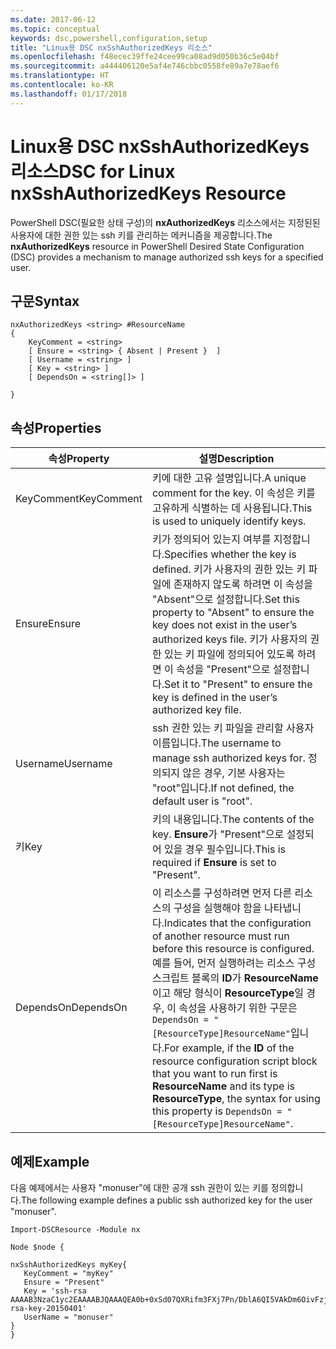 ```yaml
---
ms.date: 2017-06-12
ms.topic: conceptual
keywords: dsc,powershell,configuration,setup
title: "Linux용 DSC nxSshAuthorizedKeys 리소스"
ms.openlocfilehash: f48ecec39ffe24cee99ca08ad9d050b36c5e04bf
ms.sourcegitcommit: a444406120e5af4e746cbbc0558fe89a7e78aef6
ms.translationtype: HT
ms.contentlocale: ko-KR
ms.lasthandoff: 01/17/2018
---
```

# <a name="dsc-for-linux-nxsshauthorizedkeys-resource"></a><span data-ttu-id="80a98-103">Linux용 DSC nxSshAuthorizedKeys 리소스</span><span class="sxs-lookup"><span data-stu-id="80a98-103">DSC for Linux nxSshAuthorizedKeys Resource</span></span>

<span data-ttu-id="80a98-104">PowerShell DSC(필요한 상태 구성)의 **nxAuthorizedKeys** 리소스에서는 지정된된 사용자에 대한 권한 있는 ssh 키를 관리하는 메커니즘을 제공합니다.</span><span class="sxs-lookup"><span data-stu-id="80a98-104">The **nxAuthorizedKeys** resource in PowerShell Desired State Configuration (DSC) provides a mechanism to manage authorized ssh keys for a specified user.</span></span>

## <a name="syntax"></a><span data-ttu-id="80a98-105">구문</span><span class="sxs-lookup"><span data-stu-id="80a98-105">Syntax</span></span>

```
nxAuthorizedKeys <string> #ResourceName
{
    KeyComment = <string>
    [ Ensure = <string> { Absent | Present }  ]
    [ Username = <string> ]
    [ Key = <string> ]
    [ DependsOn = <string[]> ]

}
```

## <a name="properties"></a><span data-ttu-id="80a98-106">속성</span><span class="sxs-lookup"><span data-stu-id="80a98-106">Properties</span></span>

|  <span data-ttu-id="80a98-107">속성</span><span class="sxs-lookup"><span data-stu-id="80a98-107">Property</span></span> |  <span data-ttu-id="80a98-108">설명</span><span class="sxs-lookup"><span data-stu-id="80a98-108">Description</span></span> | 
|---|---|
| <span data-ttu-id="80a98-109">KeyComment</span><span class="sxs-lookup"><span data-stu-id="80a98-109">KeyComment</span></span>| <span data-ttu-id="80a98-110">키에 대한 고유 설명입니다.</span><span class="sxs-lookup"><span data-stu-id="80a98-110">A unique comment for the key.</span></span> <span data-ttu-id="80a98-111">이 속성은 키를 고유하게 식별하는 데 사용됩니다.</span><span class="sxs-lookup"><span data-stu-id="80a98-111">This is used to uniquely identify keys.</span></span>| 
| <span data-ttu-id="80a98-112">Ensure</span><span class="sxs-lookup"><span data-stu-id="80a98-112">Ensure</span></span>| <span data-ttu-id="80a98-113">키가 정의되어 있는지 여부를 지정합니다.</span><span class="sxs-lookup"><span data-stu-id="80a98-113">Specifies whether the key is defined.</span></span> <span data-ttu-id="80a98-114">키가 사용자의 권한 있는 키 파일에 존재하지 않도록 하려면 이 속성을 "Absent"으로 설정합니다.</span><span class="sxs-lookup"><span data-stu-id="80a98-114">Set this property to "Absent" to ensure the key does not exist in the user’s authorized keys file.</span></span> <span data-ttu-id="80a98-115">키가 사용자의 권한 있는 키 파일에 정의되어 있도록 하려면 이 속성을 "Present"으로 설정합니다.</span><span class="sxs-lookup"><span data-stu-id="80a98-115">Set it to "Present" to ensure the key is defined in the user’s authorized key file.</span></span>| 
| <span data-ttu-id="80a98-116">Username</span><span class="sxs-lookup"><span data-stu-id="80a98-116">Username</span></span>| <span data-ttu-id="80a98-117">ssh 권한 있는 키 파일을 관리할 사용자 이름입니다.</span><span class="sxs-lookup"><span data-stu-id="80a98-117">The username to manage ssh authorized keys for.</span></span> <span data-ttu-id="80a98-118">정의되지 않은 경우, 기본 사용자는 "root"입니다.</span><span class="sxs-lookup"><span data-stu-id="80a98-118">If not defined, the default user is "root".</span></span>| 
| <span data-ttu-id="80a98-119">키</span><span class="sxs-lookup"><span data-stu-id="80a98-119">Key</span></span>| <span data-ttu-id="80a98-120">키의 내용입니다.</span><span class="sxs-lookup"><span data-stu-id="80a98-120">The contents of the key.</span></span> <span data-ttu-id="80a98-121">**Ensure**가 "Present"으로 설정되어 있을 경우 필수입니다.</span><span class="sxs-lookup"><span data-stu-id="80a98-121">This is required if **Ensure** is set to "Present".</span></span>| 
| <span data-ttu-id="80a98-122">DependsOn</span><span class="sxs-lookup"><span data-stu-id="80a98-122">DependsOn</span></span> | <span data-ttu-id="80a98-123">이 리소스를 구성하려면 먼저 다른 리소스의 구성을 실행해야 함을 나타냅니다.</span><span class="sxs-lookup"><span data-stu-id="80a98-123">Indicates that the configuration of another resource must run before this resource is configured.</span></span> <span data-ttu-id="80a98-124">예를 들어, 먼저 실행하려는 리소스 구성 스크립트 블록의 **ID**가 **ResourceName**이고 해당 형식이 **ResourceType**일 경우, 이 속성을 사용하기 위한 구문은 `DependsOn = "[ResourceType]ResourceName"`입니다.</span><span class="sxs-lookup"><span data-stu-id="80a98-124">For example, if the **ID** of the resource configuration script block that you want to run first is **ResourceName** and its type is **ResourceType**, the syntax for using this property is `DependsOn = "[ResourceType]ResourceName"`.</span></span>| 

## <a name="example"></a><span data-ttu-id="80a98-125">예제</span><span class="sxs-lookup"><span data-stu-id="80a98-125">Example</span></span>

<span data-ttu-id="80a98-126">다음 예제에서는 사용자 "monuser"에 대한 공개 ssh 권한이 있는 키를 정의합니다.</span><span class="sxs-lookup"><span data-stu-id="80a98-126">The following example defines a public ssh authorized key for the user "monuser".</span></span>

```
Import-DSCResource -Module nx 

Node $node {

nxSshAuthorizedKeys myKey{
   KeyComment = "myKey"
   Ensure = "Present"
   Key = 'ssh-rsa AAAAB3NzaC1yc2EAAAABJQAAAQEA0b+0xSd07QXRifm3FXj7Pn/DblA6QI5VAkDm6OivFzj3U6qGD1VJ6AAxWPCyMl/qhtpRtxZJDu/TxD8AyZNgc8aN2CljN1hOMbBRvH2q5QPf/nCnnJRaGsrxIqZjyZdYo9ZEEzjZUuMDM5HI1LA9B99k/K6PK2Bc1NLivpu7nbtVG2tLOQs+GefsnHuetsRMwo/+c3LtwYm9M0XfkGjYVCLO4CoFuSQpvX6AB3TedUy6NZ0iuxC0kRGg1rIQTwSRcw+McLhslF0drs33fw6tYdzlLBnnzimShMuiDWiT37WqCRovRGYrGCaEFGTG2e0CN8Co8nryXkyWc6NSDNpMzw== rsa-key-20150401'
   UserName = "monuser"
} 
}
```


